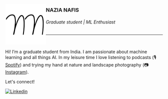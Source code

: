 <img
     align="left"
     alt="Nazia-Nafis-logo"
     src="https://github.com/nazianafis/nazianafis/blob/main/img/nn.png"
  />

### NAZIA NAFIS
###### Graduate student | ML Enthusiast

---

<br>

Hi! I’m a graduate student from India. I am passionate about machine learning and all things AI. In my leisure time I love listening to podcasts (🎙[Spotify](https://open.spotify.com/show/1APpUKebKOXJZjoCaCfoVk)) and trying my hand at nature and landscape photography (📷[Instagram](https://instagram.com/nazianafis)).

Let's connect!

<a href="https://www.linkedin.com/in/nazianafis/">
  <img
    alt="Linkedin"
    src="https://img.shields.io/badge/linkedin-0077B5?logo=linkedin&logoColor=white&style=for-the-badge"
  />
</a>
